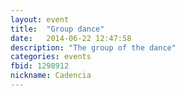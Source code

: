 ```yaml
---
layout: event
title:  "Group dance"
date:   2014-06-22 12:47:58
description: "The group of the dance"
categories: events
fbid: 1298912
nickname: Cadencia
---
```

